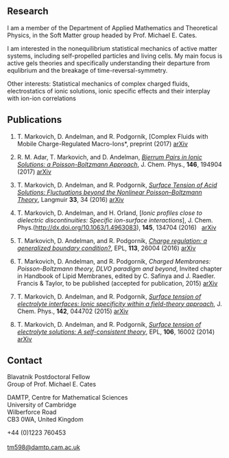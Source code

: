 ## Research

I am a member of the Department of Applied Mathematics and Theoretical Physics, in the Soft Matter group headed by Prof. Michael E. Cates. 

I am interested in the nonequilibrium statistical mechanics of active matter systems, including self-propelled particles and living cells. My main focus is active gels theories and specifically understanding their departure from equlibrium and the breakage of time-reversal-symmetry.

Other interests: Statistical mechanics of complex charged fluids, electrostatics of ionic solutions, ionic specific effects and their interplay with ion-ion correlations

## Publications

1. T. Markovich, D. Andelman, and R. Podgornik, [Complex Fluids with Mobile Charge-Regulated Macro-Ions*, preprint (2017)    [arXiv](https://arxiv.org/abs/1708.06921)

2.	R. M. Adar, T. Markovich, and D. Andelman, [*Bjerrum Pairs in Ionic Solutions: a Poisson-Boltzmann Approach*](http://dx.doi.org/10.1063/1.4982885), J. Chem. Phys., **146**, 194904 (2017)   [arXiv](https://arxiv.org/abs/1702.04853 )

3.	T. Markovich, D. Andelman, and R. Podgornik, [*Surface Tension of Acid Solutions: Fluctuations beyond the Nonlinear Poisson–Boltzmann Theory*](http://dx.doi.org/10.1021/acs.langmuir.6b03186), Langmuir **33**, 34 (2016)   [arXiv](http://arxiv.org/abs/1608.07797 )

4.	T. Markovich, D. Andelman, and H. Orland, [*Ionic profiles close to dielectric discontinuities: Specific ion-surface interactions*], J. Chem. Phys.(http://dx.doi.org/10.1063/1.4963083), **145**, 134704 (2016)   [arXiv](http://arxiv.org/abs/1607.06375)

5.	T. Markovich, D. Andelman, and R. Podgornik, [*Charge regulation: a generalized boundary condition?*](http://dx.doi.org/10.1209/0295-5075/113/26004), EPL, **113**, 26004 (2016)   [arXiv](http://arxiv.org/abs/1510.05442)

6.	T. Markovich, D. Andelman, and R. Podgornik, *Charged Membranes: Poisson-Boltzmann theory, DLVO paradigm and beyond*, Invited chapter in Handbook of Lipid Membranes, edited by C. Safinya and J. Raedler. Francis & Taylor, to be published (accepted for publication, 2015)   [arXiv](https://arxiv.org/abs/1603.09451)

7.	T. Markovich, D. Andelman, and R. Podgornik, [*Surface tension of electrolyte interfaces: Ionic specificity within a field-theory approach*](http://dx.doi.org/10.1063/1.4905954), J. Chem. Phys., **142**, 044702 (2015)    [arXiv](http://arxiv.org/abs/1411.5222)

8.	T. Markovich, D. Andelman, and R. Podgornik, [*Surface tension of electrolyte solutions: A self-consistent theory*](http://dx.doi.org/10.1209/0295-5075/106/16002), EPL, **106**, 16002 (2014)   [arXiv](http://arxiv.org/abs/1305.3142)


## Contact

Blavatnik Postdoctoral Fellow  
Group of Prof. Michael E. Cates 

DAMTP, Centre for Mathematical Sciences  
University of Cambridge  
Wilberforce Road   
CB3 0WA, United Kingdom 

+44 (0)1223 760453    <br />  
<tm598@damtp.cam.ac.uk>
